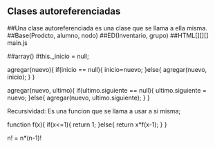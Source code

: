 ## Clases autoreferenciadas
##Una clase autoreferenciada es una clase que se llama a ella misma.
##Base(Prodcto, alumno, nodo)
##ED(Inventario, grupo)
##HTML[][][] main.js

##array()
#this._inicio = null;

agregar(nuevo){
if(inicio == null){
  inicio=nuevo;
 }else{
  agregar(nuevo, inicio);
 }
}

agregar(nuevo, ultimo){
if(ultimo.siguiente == null){
  ultimo.siguiente = nuevo;
 }else{
  agregar(nuevo, ultimo.siguiente);
 }
}



Recursividad: Es una funcion que se llama a usar a si misma;

function f(x){
if(x<=1){
   return 1;
 }else{
   return x*f(x-1); 
 }
}

n! = n*(n-1)!



